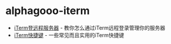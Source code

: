 # alphagooo-iterm


- [iTerm登远程服务器](files/iTerm登远程服务器.md) - 教你怎么通过iTerm远程登录管理你的服务器
- [iTerm快捷键](files/iTerm快捷键.md) - 一些常见而且实用的iTerm快捷键